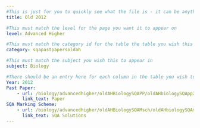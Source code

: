 ```yaml
---
#This is just for you to quickly see what the file is - it can be anything you want
title: Old 2012

#This must match the level for the page you want it to appear on
level: Advanced Higher

#This must match the category id for the table the table you wish this to appear in
category: sqapastpapersoldah

#This must match the subject you wish this to appear in
subject: Biology

#There should be an entry here for each column in the table you wish to populate:
Year: 2012
Past Paper:
    - url: /biology/advancedhigher/oldAHBiologySQAPP/oldAHbiologySQApp2012.pdf
      link_text: Paper
SQA Marking Scheme:
    - url: /biology/advancedhigher/oldAHBiologySQAMsch/oldAHbiologySQAmsch2012.pdf
      link_text: SQA Solutions
---
```


